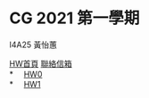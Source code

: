 # CG 2021 第一學期
<p>I4A25 黃怡蕙<br></p>
<a href="http://huitney.github.io/CGhws/index.html">HW首頁</a>
<a href="mailto:u10706125@ms.ttu.edu.tw">聯絡信箱</a><br>
* <img src="https://i.imgur.com/0zrdapA.png" style="width:15px;height:15px;"><a href="https://huitney.github.io/CGhws/hw0.html">HW0</a><br>
* <img src="https://i.imgur.com/0zrdapA.png" style="width:15px;height:15px;"><a href="https://huitney.github.io/CGhws/hw0.html">HW1</a><br>

